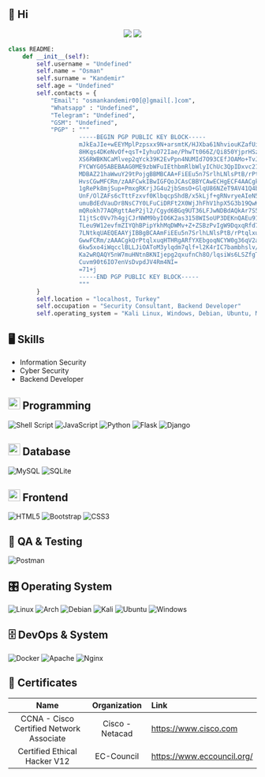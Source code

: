 
## 👋 Hi

<p align="center"> <img src="https://komarev.com/ghpvc/?username=OsmanKandemir&label=Profile Views&color=brightgreen&style=plastic" /> <a href="https://twitter.com/osmankndmr?ref_src=twsrc%5Etfw" class="twitter-follow-button">
<a href="https://twitter.com/osmankndmr?ref_src=twsrc%5Etfw" class="twitter-follow-button">
<img src="https://img.shields.io/twitter/follow/osmankndmr?style=social" />
</a>
</p>
    
```python
class README:
    def __init__(self):
        self.username = "Undefined"
        self.name = "Osman"
        self.surname = "Kandemir"
        self.age = "Undefined"
        self.contacts = {
            "Email": "osmankandemir00[@]gmail[.]com",
            "Whatsapp" : "Undefined",
            "Telegram": "Undefined",
            "GSM": "Undefined",
            "PGP" : """
					-----BEGIN PGP PUBLIC KEY BLOCK-----
					mJkEaJIe+wEEYMplPzpsxx9N+arsmtK/HJXba61NhviouKZafUiE2MhYoaq1kB0F
					8HKqs4DKeNvOf+qsT+IyhuO72Iae/PhwTt066Z/Qi850YjprHSzfLYQN0ucGTZ6c
					XS6RWBKNCaMlvep2qYck39K2EvPpn4NUMId7O93CEfJOAMo+TvJnaC4PxUZxWWXW
					FYCWYG05ABEBAAG0ME9zbWFuIEthbmRlbWlyIChUc3QpIDxvc21hbmthbmRlbWly
					MDBAZ21haWwuY29tPojgBBMBCAA+FiEEu5n7SrlhLNlsPtB/rPtqlxuqHTEFAmiS
					HvsCGwMFCRm/zAAFCwkIBwIGFQoJCAsCBBYCAwECHgECF4AACgkQrPtqlxuqHTHv
					1gRePk8mjSup+PmxgRKrjJG4u2jbSmsO+GlqU86NZeT9AV41Q4bOaxgx0ZjN4tm1
					UnF/OlZAFs6cTttFzxvf0KlbqcpShdB/x5kLjf+gRNvryeAIeN5TYOLu/F7lJ99J
					umuBdEdVauDr8NsC7Y0LFuCiDRFt2X0WjJhFhV1hpX5G3b19QwKml8Ho4dwozLy4
					mQRokh77AQRgttAeP2jl2/Cgyd6BGq9UT36LFJwNDBdAQkAr7S5+xtqK/xQXO3fZ
					I1jtSc0Vv7h4gjCJrNWM9byIO6K2as3158WISoUP3DEKnQAEu914E08x/9+X6vld
					TLeu9W12evfmZIYQhBPipYkhMqDWMv+Z+ZSBzPvIgW9DqxqRfd72qbNBbnhGKCRn
					7LNtkqUAEQEAAYjIBBgBCAAmFiEEu5n7SrlhLNlsPtB/rPtqlxuqHTEFAmiSHvsC
					GwwFCRm/zAAACgkQrPtqlxuqHTHRgARfYXEbgoqNCYW0g36qV2awJSKk+GTrsI0R
					6kw5xo4iWqcclBLLJiOAToM3ylqdm7qlf+l2K4rIC7bambhslv/5nxwQhEKaG1Qg
					Ka2wRQAQY5nW7muHNtnBKNIjepg2qxufnCh8O/lqsiWs6LSZfgTjsO7u1VQzu+d3
					Cuvm90t6IO7enVsDvpdJV4Rm4NI=
					=71+j
					-----END PGP PUBLIC KEY BLOCK-----
                    """
        }
        self.location = "localhost, Turkey"
        self.occupation = "Security Consultant, Backend Developer"
        self.operating_system = "Kali Linux, Windows, Debian, Ubuntu, Mint"
```

 ## 🖥️ Skills
 
 - Information Security
 - Cyber Security
 - Backend Developer

## <img src="https://cdn.iconscout.com/icon/free/png-256/coding-294-459944.png" width="24px" height="24px"> Programming

![Shell Script](https://img.shields.io/badge/shell_script-%23121011.svg?style=for-the-badge&logo=gnu-bash&logoColor=white)
![JavaScript](https://img.shields.io/badge/javascript-%23323330.svg?style=for-the-badge&logo=javascript&logoColor=%23F7DF1E)
![Python](https://img.shields.io/badge/python-3670A0?style=for-the-badge&logo=python&logoColor=ffdd54)
![Flask](https://img.shields.io/badge/flask-%23000.svg?style=for-the-badge&logo=flask&logoColor=white)
![Django](https://img.shields.io/badge/django-%23092E20.svg?style=for-the-badge&logo=django&logoColor=white)

## <img src="https://cdn.iconscout.com/icon/free/png-256/database-828-448141.png" width="24px" height="24px"> Database

![MySQL](https://img.shields.io/badge/mysql-%2300f.svg?style=for-the-badge&logo=mysql&logoColor=white)
![SQLite](https://img.shields.io/badge/sqlite-%2307405e.svg?style=for-the-badge&logo=sqlite&logoColor=white)

## <img src="https://cdn.iconscout.com/icon/premium/png-256-thumb/frontend-1874446-1587018.png" width="24px" height="24px"> Frontend
![HTML5](https://img.shields.io/badge/html5-%23E34F26.svg?style=for-the-badge&logo=html5&logoColor=white)
![Bootstrap](https://img.shields.io/badge/bootstrap-%23563D7C.svg?style=for-the-badge&logo=bootstrap&logoColor=white)
![CSS3](https://img.shields.io/badge/css3-%231572B6.svg?style=for-the-badge&logo=css3&logoColor=white)

## 🧪 QA & Testing
![Postman](https://img.shields.io/badge/Postman-FF6C37?style=for-the-badge&logo=postman&logoColor=white)

## 🎛️ Operating System
![Linux](https://img.shields.io/badge/Linux-FCC624?style=for-the-badge&logo=linux&logoColor=black)
![Arch](https://img.shields.io/badge/Arch%20Linux-1793D1?logo=arch-linux&logoColor=fff&style=for-the-badge)
![Debian](https://img.shields.io/badge/Debian-D70A53?style=for-the-badge&logo=debian&logoColor=white)
![Kali](https://img.shields.io/badge/Kali-268BEE?style=for-the-badge&logo=kalilinux&logoColor=white)
![Ubuntu](https://img.shields.io/badge/Ubuntu-E95420?style=for-the-badge&logo=ubuntu&logoColor=white)
![Windows](https://img.shields.io/badge/Windows-0078D6?style=for-the-badge&logo=windows&logoColor=white)

## 🗄️ DevOps & System
![Docker](https://img.shields.io/badge/docker-%230db7ed.svg?style=for-the-badge&logo=docker&logoColor=white)
![Apache](https://img.shields.io/badge/apache-%23D42029.svg?style=for-the-badge&logo=apache&logoColor=white)
![Nginx](https://img.shields.io/badge/nginx-%23009639.svg?style=for-the-badge&logo=nginx&logoColor=white)

## 📜 Certificates

|                           Name                          |        Organization         |               Link                   |
| :-----------------------------------------------------: | :-------------------------: | :----------------------------------- |
| CCNA - Cisco Certified Network Associate                | Cisco - Netacad             | https://www.cisco.com                |
| Certified Ethical Hacker V12                            | EC-Council                  | https://www.eccouncil.org/           |



 
 
